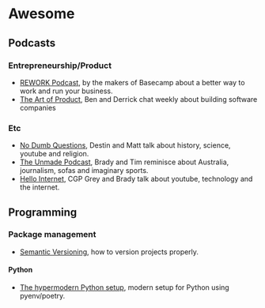 # Awesome

## Podcasts
### Entrepreneurship/Product
* [REWORK Podcast](https://rework.fm/), by the makers of Basecamp about a better way to work and run your business.
* [The Art of Product](https://artofproductpodcast.com/), Ben and Derrick chat weekly about building software companies

### Etc
* [No Dumb Questions](https://www.nodumbquestions.fm/), Destin and Matt talk about history, science, youtube and religion.
* [The Unmade Podcast](https://www.unmade.fm/), Brady and Tim reminisce about Australia, journalism, sofas and imaginary sports.
* [Hello Internet](http://www.hellointernet.fm/), CGP Grey and Brady talk about youtube, technology and the internet.

## Programming

### Package management
* [Semantic Versioning](https://semver.org/), how to version projects properly.

#### Python 
* [The hypermodern Python setup](https://cjolowicz.github.io/posts/hypermodern-python-01-setup/), modern setup for Python using pyenv/poetry.
